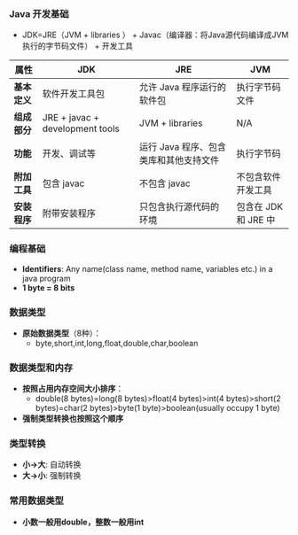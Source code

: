 ### Java 开发基础

- JDK=JRE（JVM + libraries
） + Javac（编译器：将Java源代码编译成JVM执行的字节码文件） + 开发工具

|       属性       |              JDK               |                   JRE                  |         JVM         |
|-----------------|-------------------------------|---------------------------------------|--------------------|
| **基本定义**    | 软件开发工具包                 | 允许 Java 程序运行的软件包             | 执行字节码文件     |
| **组成部分**    | JRE + javac + development tools| JVM + libraries                        | N/A                |
| **功能**        | 开发、调试等                    | 运行 Java 程序、包含类库和其他支持文件 | 执行字节码          |
| **附加工具**    | 包含 javac                      | 不包含 javac                           | 不包含软件开发工具  |
| **安装程序**    | 附带安装程序                    | 只包含执行源代码的环境                 | 包含在 JDK 和 JRE 中|


### 编程基础

- **Identifiers**: Any name(class name, method name, variables etc.) in a java program
- **1 byte = 8 bits**

### 数据类型

- **原始数据类型**（8种）：
    - byte,short,int,long,float,double,char,boolean

### 数据类型和内存

- **按照占用内存空间大小排序**：
    - double(8 bytes)=long(8 bytes)>float(4 bytes)>int(4 bytes)>short(2 bytes)=char(2 bytes)>byte(1 byte)>boolean(usually occupy 1 byte)
- **强制类型转换也按照这个顺序**

### 类型转换

- **小->大**: 自动转换
- **大->小**: 强制转换

### 常用数据类型

- **小数一般用double，整数一般用int**
